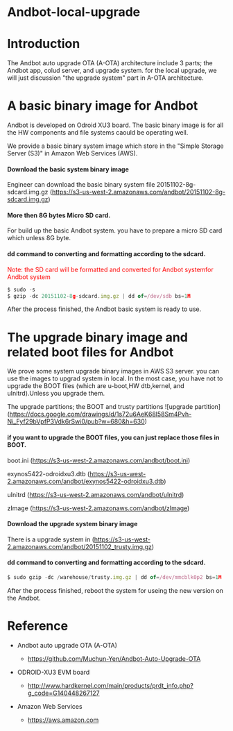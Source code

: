 # Andbot-local-upgrade

# Introduction

The Andbot auto upgrade OTA (A-OTA) architecture include 3 parts; the Andbot app, colud server, and upgrade system.
for the local upgrade, we will just discussion "the upgrade system" part in A-OTA architecture.

# A basic binary image for Andbot

Andbot is developed on Odroid XU3 board. The basic binary image is for all the HW components and file systems caould be operating well.


We provide a basic binary system image which store in the "Simple Storage Server (S3)" in Amazon Web Services (AWS).

#### Download the basic system binary image
Engineer can download the basic binary system file 20151102-8g-sdcard.img.gz (https://s3-us-west-2.amazonaws.com/andbot/20151102-8g-sdcard.img.gz)

#### More then 8G bytes Micro SD card.   
For build up the basic Andbot system. you have to prepare a micro SD card which unless 8G byte.

#### dd command to converting and formatting according to the sdcard.

<font color="red">Note: the SD card will be formatted and converted for Andbot systemfor Andbot system</font>

```javascript
$ sudo -s
$ gzip -dc 20151102-8g-sdcard.img.gz | dd of=/dev/sdb bs=1M
```

After the process finished, the Andbot basic system is ready to use.

# The upgrade binary image and related boot files for Andbot
We prove some system upgrade binary images in AWS S3 server. you can use the images to upgrad system in local.
In the most case, you have not to upgrade the BOOT files (which are u-boot,HW dtb,kernel, and uInitrd).Unless you upgrade them.

The upgrade partitions; the BOOT and trusty partitions
![upgrade partition] (https://docs.google.com/drawings/d/1s72u6AeK68l58Sm4Pvh-Ni_Fyf29bVpfP3Vdk6rSwi0/pub?w=680&h=630) 

#### if you want to upgrade the BOOT files, you can just replace those files in BOOT.
boot.ini	(https://s3-us-west-2.amazonaws.com/andbot/boot.ini)

exynos5422-odroidxu3.dtb	(https://s3-us-west-2.amazonaws.com/andbot/exynos5422-odroidxu3.dtb)

uInitrd	(https://s3-us-west-2.amazonaws.com/andbot/uInitrd)

zImage	(https://s3-us-west-2.amazonaws.com/andbot/zImage)


#### Download the upgrade system binary image
There is a upgrade system in (https://s3-us-west-2.amazonaws.com/andbot/20151102_trusty.img.gz)

#### dd command to converting and formatting according to the sdcard.

```javascript
$ sudo gzip -dc /warehouse/trusty.img.gz | dd of=/dev/mmcblk0p2 bs=1M
``` 

After the process finished, reboot the system for useing the new version on the Andbot.

# Reference
* Andbot auto upgrade OTA (A-OTA)
	* https://github.com/Muchun-Yen/Andbot-Auto-Upgrade-OTA

* ODROID-XU3 EVM board 
	* http://www.hardkernel.com/main/products/prdt_info.php?g_code=G140448267127	

* Amazon Web Services
	* https://aws.amazon.com